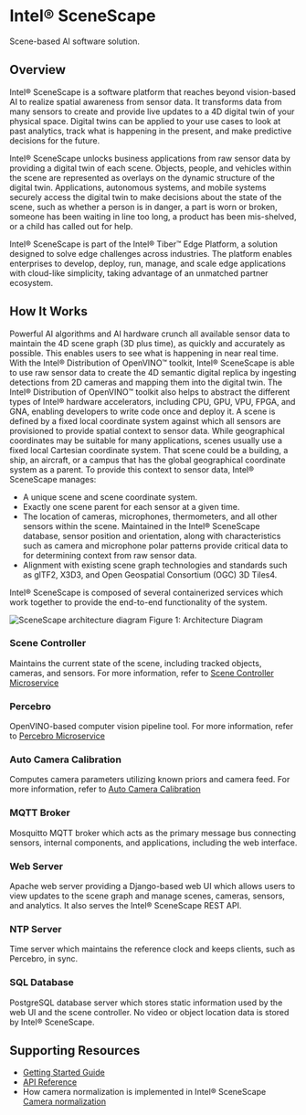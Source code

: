 # Intel® SceneScape
Scene-based AI software solution.

## Overview

Intel® SceneScape is a software platform that reaches beyond vision-based AI to realize spatial awareness from sensor data. It transforms data from many sensors to create and provide live updates to a 4D digital twin of your physical space. Digital twins can be applied to your use cases to look at past analytics, track what is happening in the present, and make predictive decisions for the future.

Intel® SceneScape unlocks business applications from raw sensor data by providing a digital twin of each scene. Objects, people, and vehicles within the scene are represented as overlays on the dynamic structure of the digital twin. Applications, autonomous systems, and mobile systems securely access the digital twin to make decisions about the state of the scene, such as whether a person is in danger, a part is worn or broken, someone has been waiting in line too long, a product has been mis-shelved, or a child has called out for help.

Intel® SceneScape is part of the Intel® Tiber™ Edge Platform, a solution designed to solve edge challenges across industries. The platform enables enterprises to develop, deploy, run, manage, and scale edge applications with cloud-like simplicity, taking advantage of an unmatched partner ecosystem.​

## How It Works

Powerful AI algorithms and AI hardware crunch all available sensor data to maintain the 4D scene graph (3D plus time), as quickly and accurately as possible. This enables users to see what is happening in near real time.
With the Intel® Distribution of OpenVINO™ toolkit, Intel® SceneScape is able to use raw sensor data to create the 4D semantic digital replica by ingesting detections from 2D cameras and mapping them into the digital twin. The Intel® Distribution of OpenVINO™ toolkit also helps to abstract the different types of Intel® hardware accelerators, including CPU, GPU, VPU, FPGA, and GNA, enabling developers to write code once and deploy it.
A scene is defined by a fixed local coordinate system against which all sensors are provisioned to provide spatial context to sensor data. While geographical coordinates may be suitable for many applications, scenes usually use a fixed local Cartesian coordinate system. That scene could be a building, a ship, an aircraft, or a campus that has the global geographical coordinate system as a parent. To provide this context to sensor data, Intel® SceneScape manages:
-   A unique scene and scene coordinate system.
-   Exactly one scene parent for each sensor at a given time.
-   The location of cameras, microphones, thermometers, and all other sensors within the scene. Maintained in the
Intel® SceneScape database, sensor position and orientation, along with characteristics such as camera and microphone
polar patterns provide critical data to for determining context from raw sensor data.
-   Alignment with existing scene graph technologies and standards such as glTF2, X3D3, and Open Geospatial Consortium (OGC) 3D Tiles4.

Intel® SceneScape is composed of several containerized services which work together to provide the end-to-end functionality of the system.

![SceneScape architecture diagram](images/architecture.png)
Figure 1: Architecture Diagram

### Scene Controller

Maintains the current state of the scene, including tracked objects, cameras, and sensors. For more information, refer to [Scene Controller Microservice](/controller/README.md)

### Percebro

OpenVINO-based computer vision pipeline tool. For more information, refer to [Percebro Microservice](/percebro/README.md)

### Auto Camera Calibration

Computes camera parameters utilizing known priors and camera feed. For more information, refer to [Auto Camera Calibration](/autocalibration/README.md)

### MQTT Broker

Mosquitto MQTT broker which acts as the primary message bus connecting sensors, internal components, and applications, including the web interface.

### Web Server

Apache web server providing a Django-based web UI which allows users to view updates to the scene graph and manage scenes, cameras, sensors, and analytics. It also serves the Intel® SceneScape REST API.

### NTP Server

Time server which maintains the reference clock and keeps clients, such as Percebro, in sync.

### SQL Database

PostgreSQL database server which stores static information used by the web UI and the scene controller. No video or object location data is stored by Intel® SceneScape.

## Supporting Resources

-   [Getting Started Guide](Getting-Started-Guide.md)
-   [API Reference](api-reference.md)
-   How camera normalization is implemented in Intel® SceneScape [Camera normalization](convert-object-detections-to-normalized-image-space.md)
